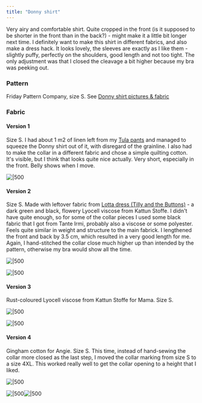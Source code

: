 ```yaml
---
title: "Donny shirt"
---
```


Very airy and comfortable shirt. Quite cropped in the front (is it supposed to be shorter in the front than in the back?) - might make it a little bit longer next time. 
I definitely want to make this shirt in different fabrics, and also make a dress hack. It looks lovely, the sleeves are exactly as I like them - slightly puffy, perfectly on the shoulders, good length and not too tight. The only adjustment was that I closed the cleavage a bit higher because my bra was peeking out. 

### Pattern
Friday Pattern Company, size S. See [Donny shirt pictures & fabric](projects/sewing/Donny%20shirt%20pictures%20&%20fabric.md)

### Fabric
#### Version 1
Size S. I had about 1 m2 of linen left from my [Tula pants](projects/sewing/Tula%20pants%20&%20shorts%20(Papercut%20Patterns).md) and managed to squeeze the Donny shirt out of it, with disregard of the grainline. I also had to make the collar in a different fabric and chose a simple quilting cotton. It's visible, but I think that looks quite nice actually. 
Very short, especially in the front. Belly shows when I move.

![|500](projects/attachments/Pasted%20image%2020230722173438.png)


#### Version 2
Size S. Made with leftover fabric from [Lotta dress (Tilly and the Buttons)](projects/sewing/Lotta%20dress%20(Tilly%20and%20the%20Buttons).md) - a dark green and black, flowery Lyocell viscose from Kattun Stoffe. I didn't have quite enough, so for some of the collar pieces I used some black fabric that I got from Tante Irmi, probably also a viscose or some polyester. Feels quite similar in weight and structure to the main fabrick. 
I lengthened the front and back by 3.5 cm, which resulted in a very good length for me. Again, I hand-stitched the collar close much higher up than intended by the pattern, otherwise my bra would show all the time. 

![|500](Donny%20blouse%2007.jpeg)

![|500](Donny%20blouse%2006.jpeg)

#### Version 3
Rust-coloured Lyocell viscose from Kattun Stoffe for Mama. Size S. 

![|500](Donny%20blouse%2005.jpeg)

![|500](Donny%20blouse%2004.jpeg)


#### Version 4
Gingham cotton for Angie. Size S. 
This time, instead of hand-sewing the collar more closed as the last step, I moved the collar marking from size S to a size 4XL. This worked really well to get the collar opening to a height that I liked. 

![|500](Donny%20blouse%2001.jpeg)

![|500](Donny%20blouse%2002.jpeg)![|500](Donny%20blouse%2003.jpeg)